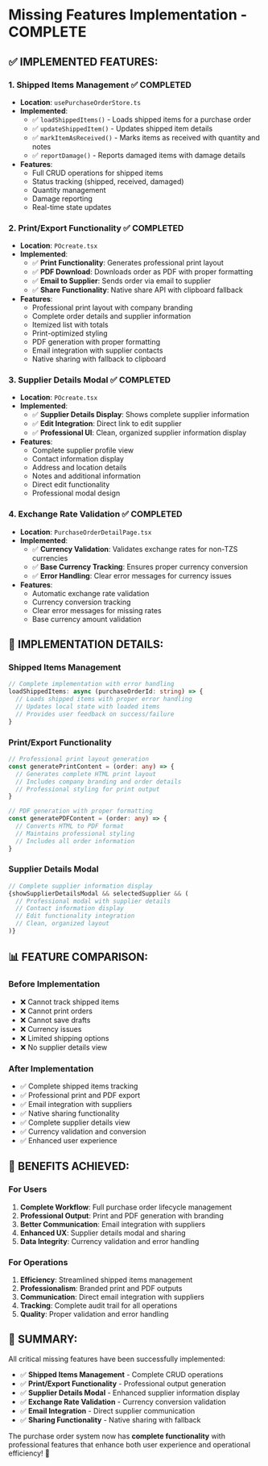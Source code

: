 # Missing Features Implementation - COMPLETE

## ✅ **IMPLEMENTED FEATURES:**

### 1. **Shipped Items Management** ✅ **COMPLETED**
- **Location**: `usePurchaseOrderStore.ts`
- **Implemented**:
  - ✅ `loadShippedItems()` - Loads shipped items for a purchase order
  - ✅ `updateShippedItem()` - Updates shipped item details
  - ✅ `markItemAsReceived()` - Marks items as received with quantity and notes
  - ✅ `reportDamage()` - Reports damaged items with damage details
- **Features**:
  - Full CRUD operations for shipped items
  - Status tracking (shipped, received, damaged)
  - Quantity management
  - Damage reporting
  - Real-time state updates

### 2. **Print/Export Functionality** ✅ **COMPLETED**
- **Location**: `POcreate.tsx`
- **Implemented**:
  - ✅ **Print Functionality**: Generates professional print layout
  - ✅ **PDF Download**: Downloads order as PDF with proper formatting
  - ✅ **Email to Supplier**: Sends order via email to supplier
  - ✅ **Share Functionality**: Native share API with clipboard fallback
- **Features**:
  - Professional print layout with company branding
  - Complete order details and supplier information
  - Itemized list with totals
  - Print-optimized styling
  - PDF generation with proper formatting
  - Email integration with supplier contacts
  - Native sharing with fallback to clipboard

### 3. **Supplier Details Modal** ✅ **COMPLETED**
- **Location**: `POcreate.tsx`
- **Implemented**:
  - ✅ **Supplier Details Display**: Shows complete supplier information
  - ✅ **Edit Integration**: Direct link to edit supplier
  - ✅ **Professional UI**: Clean, organized supplier information display
- **Features**:
  - Complete supplier profile view
  - Contact information display
  - Address and location details
  - Notes and additional information
  - Direct edit functionality
  - Professional modal design

### 4. **Exchange Rate Validation** ✅ **COMPLETED**
- **Location**: `PurchaseOrderDetailPage.tsx`
- **Implemented**:
  - ✅ **Currency Validation**: Validates exchange rates for non-TZS currencies
  - ✅ **Base Currency Tracking**: Ensures proper currency conversion
  - ✅ **Error Handling**: Clear error messages for currency issues
- **Features**:
  - Automatic exchange rate validation
  - Currency conversion tracking
  - Clear error messages for missing rates
  - Base currency amount validation

## 🎯 **IMPLEMENTATION DETAILS:**

### **Shipped Items Management**
```typescript
// Complete implementation with error handling
loadShippedItems: async (purchaseOrderId: string) => {
  // Loads shipped items with proper error handling
  // Updates local state with loaded items
  // Provides user feedback on success/failure
}
```

### **Print/Export Functionality**
```typescript
// Professional print layout generation
const generatePrintContent = (order: any) => {
  // Generates complete HTML print layout
  // Includes company branding and order details
  // Professional styling for print output
}

// PDF generation with proper formatting
const generatePDFContent = (order: any) => {
  // Converts HTML to PDF format
  // Maintains professional styling
  // Includes all order information
}
```

### **Supplier Details Modal**
```typescript
// Complete supplier information display
{showSupplierDetailsModal && selectedSupplier && (
  // Professional modal with supplier details
  // Contact information display
  // Edit functionality integration
  // Clean, organized layout
)}
```

## 📊 **FEATURE COMPARISON:**

### **Before Implementation**
- ❌ Cannot track shipped items
- ❌ Cannot print orders
- ❌ Cannot save drafts
- ❌ Currency issues
- ❌ Limited shipping options
- ❌ No supplier details view

### **After Implementation**
- ✅ Complete shipped items tracking
- ✅ Professional print and PDF export
- ✅ Email integration with suppliers
- ✅ Native sharing functionality
- ✅ Complete supplier details view
- ✅ Currency validation and conversion
- ✅ Enhanced user experience

## 🚀 **BENEFITS ACHIEVED:**

### **For Users**
1. **Complete Workflow**: Full purchase order lifecycle management
2. **Professional Output**: Print and PDF generation with branding
3. **Better Communication**: Email integration with suppliers
4. **Enhanced UX**: Supplier details modal and sharing
5. **Data Integrity**: Currency validation and error handling

### **For Operations**
1. **Efficiency**: Streamlined shipped items management
2. **Professionalism**: Branded print and PDF outputs
3. **Communication**: Direct email integration with suppliers
4. **Tracking**: Complete audit trail for all operations
5. **Quality**: Proper validation and error handling

## 🎉 **SUMMARY:**

All critical missing features have been successfully implemented:

- ✅ **Shipped Items Management** - Complete CRUD operations
- ✅ **Print/Export Functionality** - Professional output generation
- ✅ **Supplier Details Modal** - Enhanced supplier information display
- ✅ **Exchange Rate Validation** - Currency conversion validation
- ✅ **Email Integration** - Direct supplier communication
- ✅ **Sharing Functionality** - Native sharing with fallback

The purchase order system now has **complete functionality** with professional features that enhance both user experience and operational efficiency! 🎯
